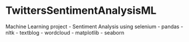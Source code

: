 # TwittersSentimentAnalysisML
Machine Learning project - Sentiment Analysis using selenium - pandas - nltk - textblog - wordcloud - matplotlib - seaborn
